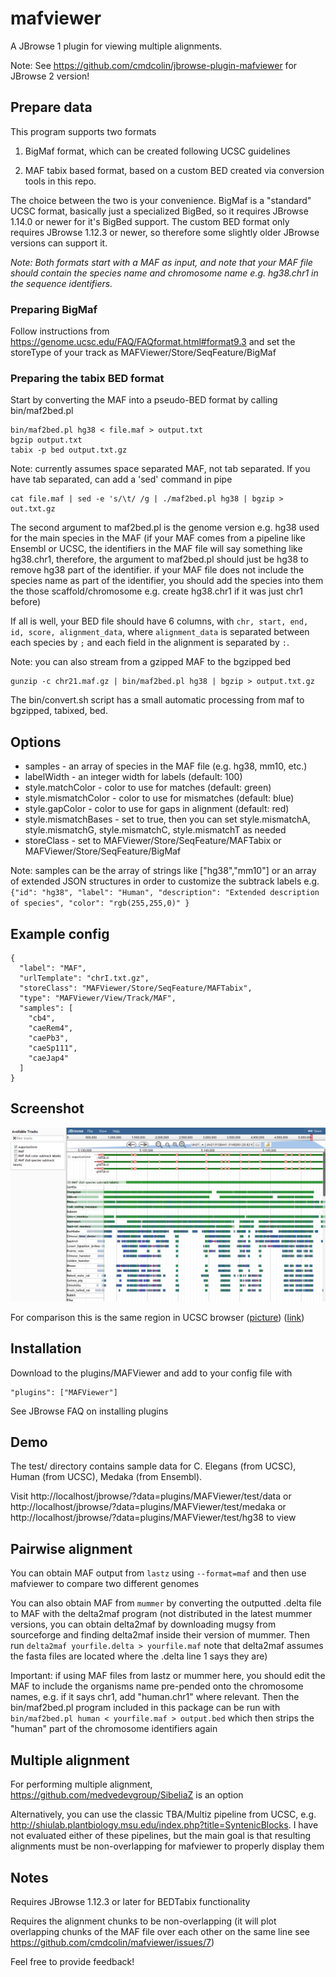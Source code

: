 # mafviewer

A JBrowse 1 plugin for viewing multiple alignments. 

Note: See https://github.com/cmdcolin/jbrowse-plugin-mafviewer for JBrowse 2 version!


## Prepare data

This program supports two formats

1. BigMaf format, which can be created following UCSC guidelines

2. MAF tabix based format, based on a custom BED created via conversion tools in this repo.

The choice between the two is your convenience. BigMaf is a "standard" UCSC format, basically just a specialized BigBed, so it requires JBrowse 1.14.0 or newer for it's BigBed support. The custom BED format only requires JBrowse 1.12.3 or newer, so therefore some slightly older JBrowse versions can support it.

*Note: Both formats start with a MAF as input, and note that your MAF file should contain the species name and chromosome name e.g. hg38.chr1 in the sequence identifiers.*

### Preparing BigMaf

Follow instructions from https://genome.ucsc.edu/FAQ/FAQformat.html#format9.3 and set the storeType of your track as MAFViewer/Store/SeqFeature/BigMaf


### Preparing the tabix BED format

Start by converting the MAF into a pseudo-BED format by calling bin/maf2bed.pl

    bin/maf2bed.pl hg38 < file.maf > output.txt
    bgzip output.txt
    tabix -p bed output.txt.gz

Note: currently assumes space separated MAF, not tab separated. If you have tab separated, can add a 'sed' command in pipe

    cat file.maf | sed -e 's/\t/ /g | ./maf2bed.pl hg38 | bgzip > out.txt.gz

The second argument to maf2bed.pl is the genome version e.g. hg38 used for the main species in the MAF (if your MAF comes from a pipeline like Ensembl or UCSC, the identifiers in the MAF file will say something like hg38.chr1, therefore, the argument to maf2bed.pl should just be hg38 to remove hg38 part of the identifier. if your MAF file does not include the species name as part of the identifier, you should add the species into them the those scaffold/chromosome e.g. create hg38.chr1 if it was just chr1 before)

If all is well, your BED file should have 6 columns, with `chr, start, end, id, score, alignment_data`, where `alignment_data` is separated between each species by `;` and each field in the alignment is separated by `:`.

Note: you can also stream from a gzipped MAF to the bgzipped bed

    gunzip -c chr21.maf.gz | bin/maf2bed.pl hg38 | bgzip > output.txt.gz

The bin/convert.sh script has a small automatic processing from maf to bgzipped, tabixed, bed.

## Options


- samples - an array of species in the MAF file (e.g. hg38, mm10, etc.)
- labelWidth - an integer width for labels (default: 100)
- style.matchColor - color to use for matches (default: green)
- style.mismatchColor - color to use for mismatches (default: blue)
- style.gapColor - color to use for gaps in alignment (default: red)
- style.mismatchBases - set to true, then you can set style.mismatchA, style.mismatchG, style.mismatchC, style.mismatchT as needed
- storeClass - set to MAFViewer/Store/SeqFeature/MAFTabix or MAFViewer/Store/SeqFeature/BigMaf


Note: samples can be the array of strings like ["hg38","mm10"] or an array of extended JSON structures in order to customize the subtrack labels e.g. `{"id": "hg38", "label": "Human", "description": "Extended description of species", "color": "rgb(255,255,0)" }`

## Example config

    {
      "label": "MAF",
      "urlTemplate": "chrI.txt.gz",
      "storeClass": "MAFViewer/Store/SeqFeature/MAFTabix",
      "type": "MAFViewer/View/Track/MAF",
      "samples": [
        "cb4",
        "caeRem4",
        "caePb3",
        "caeSp111",
        "caeJap4"
      ]
    }

## Screenshot

[![](img/1.png)](https://raw.githubusercontent.com/cmdcolin/mafviewer/master/img/1.png)

For comparison this is the same region in UCSC browser ([picture](https://raw.githubusercontent.com/cmdcolin/mafviewer/master/img/2.png)) ([link](https://genome.ucsc.edu/cgi-bin/hgTracks?hgS_doOtherUser=submit&hgS_otherUserName=cdiesh&hgS_otherUserSessionName=hg38))

## Installation


Download to the plugins/MAFViewer and add to your config file with

    "plugins": ["MAFViewer"]

See JBrowse FAQ on installing plugins


## Demo

The test/ directory contains sample data for C. Elegans (from UCSC), Human (from UCSC), Medaka (from Ensembl).

Visit http://localhost/jbrowse/?data=plugins/MAFViewer/test/data or http://localhost/jbrowse/?data=plugins/MAFViewer/test/medaka or http://localhost/jbrowse/?data=plugins/MAFViewer/test/hg38 to view


## Pairwise alignment

You can obtain MAF output from `lastz` using `--format=maf` and then use mafviewer to compare two different genomes

You can also obtain MAF from `mummer` by converting the outputted .delta file to MAF with the delta2maf program (not distributed in the latest mummer versions, you can obtain delta2maf by downloading mugsy from sourceforge and finding delta2maf inside their version of mummer. Then run `delta2maf yourfile.delta > yourfile.maf` note that delta2maf assumes the fasta files are located where the .delta line 1 says they are)

Important: if using MAF files from lastz or mummer here, you should edit the MAF to include the organisms name pre-pended onto the chromosome names, e.g. if it says chr1, add "human.chr1" where relevant. Then the bin/maf2bed.pl program included in this package can be run with `bin/maf2bed.pl human < yourfile.maf > output.bed` which then strips the "human" part of the chromosome identifiers again

## Multiple alignment

For performing multiple alignment, https://github.com/medvedevgroup/SibeliaZ is an option

Alternatively, you can use the classic TBA/Multiz pipeline from UCSC, e.g. http://shiulab.plantbiology.msu.edu/index.php?title=SyntenicBlocks. I have not evaluated either of these pipelines, but the main goal is that resulting alignments must be non-overlapping for mafviewer to properly display them

## Notes

Requires JBrowse 1.12.3 or later for BEDTabix functionality

Requires the alignment chunks to be non-overlapping (it will plot overlapping chunks of the MAF file over each other on the same line see https://github.com/cmdcolin/mafviewer/issues/7)

Feel free to provide feedback!
